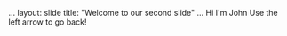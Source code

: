 ...
layout: slide
title: "Welcome to our second slide"
...
Hi I'm John
Use the left arrow to go back!
